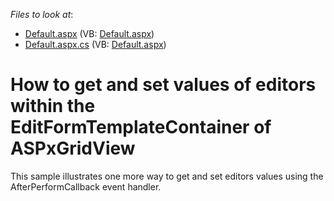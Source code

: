 <!-- default file list -->
*Files to look at*:

* [Default.aspx](./CS/WebApplication2/Default.aspx) (VB: [Default.aspx](./VB/WebApplication2/Default.aspx))
* [Default.aspx.cs](./CS/WebApplication2/Default.aspx.cs) (VB: [Default.aspx](./VB/WebApplication2/Default.aspx))
<!-- default file list end -->
# How to get and set values of editors within the EditFormTemplateContainer of ASPxGridView


<p>This sample illustrates one more way to get and set editors values using the AfterPerformCallback event handler.</p>

<br/>


